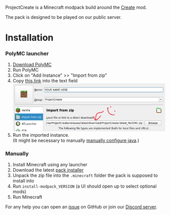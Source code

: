 ProjectCreate is a Minecraft modpack build around the [Create](https://modrinth.com/mod/create) mod.

The pack is designed to be played on our public server.

# Installation
### PolyMC launcher
1. [Download PolyMC](https://polymc.org/download/)
2. Run PolyMC
3. Click on "Add Instance" >> "Import from zip"
4. Copy [this link](https://github.com/OpenPlayVerse/ProjectCreate/releases/latest/download/ProjectCreate-latest_MultiMC.zip ) into the text field
![example](https://github.com/OpenPlayVerse/ProjectCreate/blob/testing/images/polymc.png?raw=true)
5. Run the imported instance.  
(It might be necessary to manually [manually configure java](https://polymc.org/wiki/getting-started/create-instance/).)

### Manually
1. Install Minecraft using any launcher
2. Download the latest [pack installer](https://github.com/OpenPlayVerse/ProjectCreate/releases/latest)
3. Unpack the zip file into the `.minecraft` folder the pack is supposed to install into
4. Run `install-modpack_VERSION` (a UI should open up to select optional mods)
5. Run Minecraft


For any help you can open an [issue](https://github.com/OpenPlayVerse/testpack/issues) on GitHub or join our [Discord server](https://discord.gg/RAuzfjSuuT).